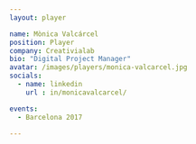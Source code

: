 ```yaml
---
layout: player

name: Mònica Valcárcel
position: Player
company: Creativialab
bio: "Digital Project Manager"
avatar: /images/players/monica-valcarcel.jpg
socials:
  - name: linkedin
    url : in/monicavalcarcel/

events:
  - Barcelona 2017

---
```


